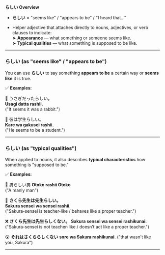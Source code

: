 

**らしい Overview**

- **らしい** = "seems like" / "appears to be" / "I heard that..."
    
- Helper adjective that attaches directly to nouns, adjectives, or verb clauses to indicate:  
    ➤ **Appearance** — what something or someone seems like.  
    ➤ **Typical qualities** — what something is supposed to be like.
    

---

### **らしい (as "seems like" / "appears to be")**

You can use **らしい** to say something **appears to be** a certain way or **seems like** it is true.

✅ **Examples:**

🐾 うさぎだったらしい。  
**Usagi datta rashii.**  
("It seems it was a rabbit.")

🌟 彼は学生らしい。  
**Kare wa gakusei rashii.**  
("He seems to be a student.")

---

### **らしい (as "typical qualities")**

When applied to nouns, it also describes **typical characteristics**  how something is "supposed to be."

✅ **Examples:**

💪 男らしい男
**Otoko rashii Otoko**  
("A manly man")

📘  **さくら先生は先生らしい。**  
**Sakura sensei wa sensei rashii.**  
("Sakura-sensei is teacher-like / behaves like a proper teacher.")

❌ **さくら先生は先生らしくない。**
**Sakura sensei wa sensei rashikunai.**  
("Sakura-sensei is not teacher-like / doesn’t act like a proper teacher.")

😲 **それはさくららしくない**
**sore wa Sakura rashikunai.**
("that wasn't like you, Sakura")


---

